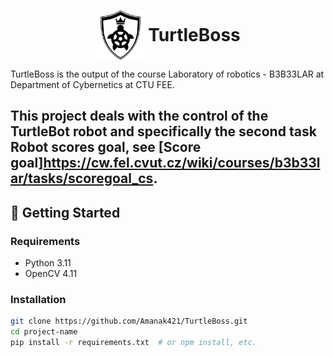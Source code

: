 <p align="center">
  <img src="img/TurtleBoss_logo.png" alt="TurtleBoss Logo" width="80" style="vertical-align: middle;">
  <span style="font-size:2em; vertical-align: middle;"><strong>TurtleBoss</strong></span>
</p>

TurtleBoss is the output of the course Laboratory of robotics - B3B33LAR at Department of Cybernetics at CTU FEE.

This project deals with the control of the TurtleBot robot and specifically the second task Robot scores goal, see [Score goal]https://cw.fel.cvut.cz/wiki/courses/b3b33lar/tasks/scoregoal_cs. 
---

## 🚀 Getting Started


### Requirements

- Python 3.11
- OpenCV 4.11

### Installation

```bash
git clone https://github.com/Amanak421/TurtleBoss.git
cd project-name
pip install -r requirements.txt  # or npm install, etc.
